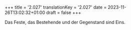 +++
title = '2.027'
translationKey = '2.027'
date = 2023-11-26T13:02:32+01:00
draft = false
+++

Das Feste, das Bestehende und der Gegenstand sind Eins.
